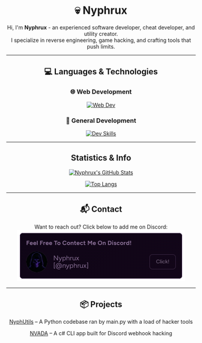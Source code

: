 <div align="center">

# 💀 Nyphrux

Hi, I'm **Nyphrux** - an experienced software developer, cheat developer, and utility creator.  
I specialize in reverse engineering, game hacking, and crafting tools that push limits.

---

## 💻 Languages & Technologies

### 🌐 Web Development  
[![Web Dev](https://skillicons.dev/icons?i=html,css,js)](https://github.com/nyphrux)

### 🧠 General Development  
[![Dev Skills](https://skillicons.dev/icons?i=python,java,cs,cpp,c)](https://github.com/nyphrux)

---

## Statistics & Info
[![Nyphrux's GitHub Stats](https://github-readme-stats.vercel.app/api?username=nyphrux&show_icons=true&theme=midnight-purple)](https://github.com/nyphrux)

[![Top Langs](https://github-readme-stats.vercel.app/api/top-langs/?username=nyphrux&show_icons=true&theme=midnight-purple&compact=true)](https://github.com/nyphrux)

---

## 📬 Contact

Want to reach out? Click below to add me on Discord:  
[![Add me on Discord](assets/add-me-on-discord.png)](https://discord.gg/JMpJPmSC)

---

## 📦 Projects

[NyphUtils](https://github.com/nyphrux/NyphUtils?link_provider=https://nyphrux.pages.dev) – A Python codebase ran by main.py with a load of hacker tools

[NVADA](https://github.com/nyphrux/NVADA?link_provider=https://nyphrux.pages.dev) – A c# CLI app built for Discord webhook hacking

</div>

